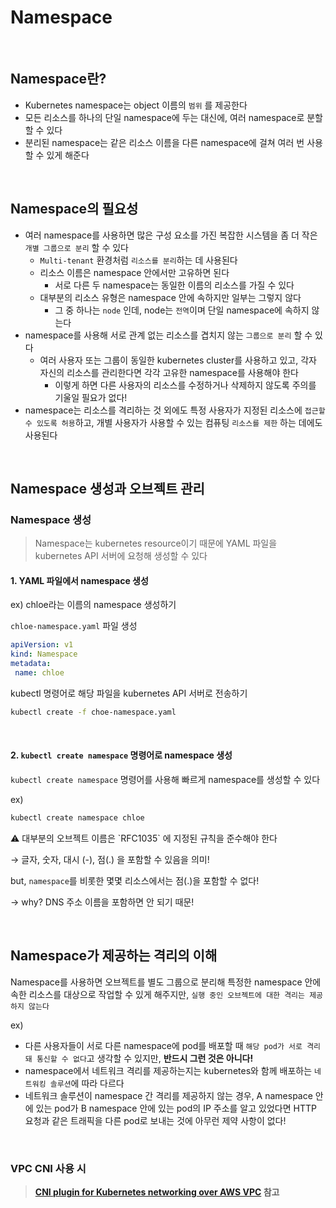 # Namespace

<br/>

## Namespace란?

- Kubernetes namespace는 object 이름의 `범위` 를 제공한다
- 모든 리소스를 하나의 단일 namespace에 두는 대신에, 여러 namespace로 분할 할 수 있다
- 분리된 namespace는 같은 리소스 이름을 다른 namespace에 걸쳐 여러 번 사용할 수 있게 해준다

<br/>

## Namespace의 필요성

- 여러 namespace를 사용하면 많은 구성 요소를 가진 복잡한 시스템을 좀 더 작은 `개별 그룹으로 분리` 할 수 있다
  - `Multi-tenant` 환경처럼 `리소스를 분리`하는 데 사용된다
  - 리소스 이름은 namespace 안에서만 고유하면 된다
    - 서로 다른 두 namespace는 동일한 이름의 리소스를 가질 수 있다
  - 대부분의 리소스 유형은 namespace 안에 속하지만 일부는 그렇지 않다
    - 그 중 하나는 `node` 인데, node는 `전역`이며 단일 namespace에 속하지 않는다
- namespace를 사용해 서로 관계 없는 리소스를 겹치지 않는 `그룹으로 분리` 할 수 있다
  - 여러 사용자 또는 그룹이 동일한 kubernetes cluster를 사용하고 있고, 각자 자신의 리소스를 관리한다면 각각 고유한 namespace를 사용해야 한다
    - 이렇게 하면 다른 사용자의 리소스를 수정하거나 삭제하지 않도록 주의를 기울일 필요가 없다!
- namespace는 리소스를 격리하는 것 외에도 특정 사용자가 지정된 리소스에 `접근할 수 있도록 허용`하고, 개별 사용자가 사용할 수 있는 컴퓨팅 `리소스를 제한` 하는 데에도 사용된다

<br/>

## Namespace 생성과 오브젝트 관리

### Namespace 생성

> Namespace는 kubernetes resource이기 때문에 YAML 파일을 kubernetes API 서버에 요청해 생성할 수 있다
>

#### 1. YAML 파일에서 namespace 생성

ex) chloe라는 이름의 namespace 생성하기

`chloe-namespace.yaml` 파일 생성

```yaml
apiVersion: v1
kind: Namespace
metadata: 
 name: chloe
```

kubectl 명령어로 해당 파일을 kubernetes API 서버로 전송하기

```bash
kubectl create -f choe-namespace.yaml
```

<br/>

#### 2. `kubectl create namespace` 명령어로 namespace 생성

`kubectl create namespace` 명령어를 사용해 빠르게 namespace를 생성할 수 있다

ex)

```bash
kubectl create namespace chloe
```

<aside>
⚠️ 대부분의 오브젝트 이름은 `RFC1035` 에 지정된 규칙을 준수해야 한다

→ 글자, 숫자, 대시 (-), 점(.) 을 포함할 수 있음을 의미!

but, `namespace`를 비롯한 몇몇 리소스에서는 점(.)을 포함할 수 없다!

→ why? DNS 주소 이름을 포함하면 안 되기 때문!

</aside>

<br/>

## Namespace가 제공하는 격리의 이해

Namespace를 사용하면 오브젝트를 별도 그룹으로 분리해 특정한 namespace 안에 속한 리소스를 대상으로 작업할 수 있게 해주지만, `실행 중인 오브젝트에 대한 격리는 제공하지 않는다`

ex)

- 다른 사용자들이 서로 다른 namespace에 pod를 배포할 때 `해당 pod가 서로 격리돼 통신할 수 없다`고 생각할 수 있지만, **반드시 그런 것은 아니다!**
- namespace에서 네트워크 격리를 제공하는지는 kubernetes와 함께 배포하는 `네트워킹 솔루션`에 따라 다르다
- 네트워크 솔루션이 namespace 간 격리를 제공하지 않는 경우, A namespace 안에 있는 pod가 B namespace 안에 있는 pod의 IP 주소를 알고 있었다면 HTTP 요청과 같은 트래픽을 다른 pod로 보내는 것에 아무런 제약 사항이 없다!

<br/>

### VPC CNI 사용 시

> **[CNI plugin for Kubernetes networking over AWS VPC](https://github.com/aws/amazon-vpc-cni-k8s/blob/master/docs/cni-proposal.md) 참고**
>

